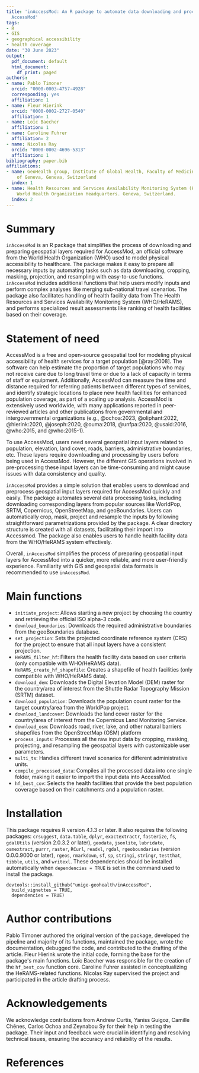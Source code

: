 ```yaml
---
title: 'inAccessMod: An R package to automate data downloading and processing for
  AccessMod'
tags:
- R
- GIS
- geographical accessibility
- health coverage
date: "30 June 2023"
output:
  pdf_document: default
  html_document:
    df_print: paged
authors:
- name: Pablo Timoner
  orcid: "0000-0003-4757-4928"
  corresponding: yes
  affiliation: 1
- name: Fleur Hierink
  orcid: "0000-0002-2727-0540"
  affiliation: 1
- name: Loïc Baecher
  affiliation: 1
- name: Caroline Fuhrer
  affiliation: 2
- name: Nicolas Ray
  orcid: "0000-0002-4696-5313"
  affiliation: 1
bibliography: paper.bib
affiliations:
- name: GeoHealth group, Institute of Global Health, Faculty of Medicine, University
    of Geneva, Geneva, Switzerland
  index: 1
- name: Health Resources and Services Availability Monitoring System (HeRAMS) Initiative,
    World Health Organization Headquarters. Geneva, Switzerland.
  index: 2
---
```


# Summary

`inAccessMod` is an R package that simplifies the process of downloading and preparing geospatial layers required for AccessMod, an official software from the World Health Organization (WHO) used to model physical accessibility to healthcare. The package makes it easy to prepare all necessary inputs by automating tasks such as data downloading, cropping, masking, projection, and resampling with easy-to-use functions. `inAccessMod` includes additional functions that help users modify inputs and perform complex analyses like merging sub-national travel scenarios. The package also facilitates handling of health facility data from The Health Resources and Services Availability Monitoring System (WHO/HeRAMS), and performs specialized result assessments like ranking of health facilities based on their coverage.

# Statement of need

AccessMod is a free and open-source geospatial tool for modeling physical accessibility of health services for a target population [@ray:2008]. The software can help estimate the proportion of target populations who may not receive care due to long travel time or due to a lack of capacity in terms of staff or equipment. Additionally, AccessMod can measure the time and distance required for referring patients between different types of services, and identify strategic locations to place new health facilities for enhanced population coverage, as part of a scaling up analysis. AccessMod is extensively used worldwide, with many applications reported in peer-reviewed articles and other publications from governmental and intergovernmental organizations (e.g., @ochoa:2023, @oliphant:2022, @hierink:2020, @joseph:2020, @ouma:2018, @unfpa:2020, @usaid:2016, @who:2015, and @who:2015-1).

To use AccessMod, users need several geospatial input layers related to population, elevation, land cover, roads, barriers, administrative boundaries, etc. These layers require downloading and processing by users before being used in AccessMod. However, the different GIS operations involved in pre-processing these input layers can be time-consuming and might cause issues with data consistency and quality.

`inAccessMod` provides a simple solution that enables users to download and preprocess geospatial input layers required for AccessMod quickly and easily. The package automates several data processing tasks, including downloading corresponding layers from popular sources like WorldPop, SRTM, Copernicus, OpenStreetMap, and geoBoundaries. Users can automatically crop, mask, project and resample the inputs by following straightforward parametrizations provided by the package. A clear directory structure is created with all datasets, facilitating their import into Accessmod. The package also enables users to handle health facility data from the WHO/HeRAMS system effectively.

Overall, `inAccessMod` simplifies the process of preparing geospatial input layers for AccessMod into a quicker, more reliable, and more user-friendly experience. Familiarity with GIS and geospatial data formats is recommended to use `inAccessMod`.

# Main functions

-   `initiate_project`: Allows starting a new project by choosing the country and retrieving the official ISO alpha-3 code.
-   `download_boundaries`: Downloads the required administrative boundaries from the geoBoundaries database.
-   `set_projection`: Sets the projected coordinate reference system (CRS) for the project to ensure that all input layers have a consistent projection.
-   `HeRAMS_filter_hf`: Filters the health facility data based on user criteria (only compatible with WHO/HeRAMS data).
-   `HeRAMS_create_hf_shapefile`: Creates a shapefile of health facilities (only compatible with WHO/HeRAMS data).
-   `download_dem`: Downloads the Digital Elevation Model (DEM) raster for the country/area of interest from the Shuttle Radar Topography Mission (SRTM) dataset.
-   `download_population`: Downloads the population count raster for the target country/area from the WorldPop project.
-   `download_landcover`: Downloads the land cover raster for the country/area of interest from the Copernicus Land Monitoring Service.
-   `download_osm`: Downloads road, river, lake, and other natural barriers shapefiles from the OpenStreetMap (OSM) platform
-   `process_inputs`: Processes all the raw input data by cropping, masking, projecting, and resampling the geospatial layers with customizable user parameters.
-   `multi_ts`: Handles different travel scenarios for different administrative units.
-   `compile_processed_data`: Compiles all the processed data into one single folder, making it easier to import the input data into AccessMod.
-   `hf_best_cov`: Selects the health facilities that provide the best population coverage based on their catchments and a population raster.

# Installation

This package requires R version 4.1.3 or later. It also requires the following packages: `crsuggest`, `data.table`, `dplyr`, `exactextractr`, `fasterize`, `fs`, `gdalUtils` (version 2.0.3.2 or later), `geodata`, `jsonlite`, `lubridate`, `osmextract`, `purrr`, `raster`, `RCurl`, `readxl`, `rgdal`, `rgeoboundaries` (version 0.0.0.9000 or later), `rgeos`, `rmarkdown`, `sf`, `sp`, `stringi`, `stringr`, `testthat`, `tibble`, `utils`, and `writexl`. These dependencies should be installed automatically when `dependencies = TRUE` is set in the command used to install the package.

    devtools::install_github("unige-geohealth/inAccessMod", 
      build_vignettes = TRUE,
      dependencies = TRUE)


# Author contributions

Pablo Timoner authored the original version of the package, developed the pipeline and majority of its functions, maintained the package, wrote the documentation, debugged the code, and contributed to the drafting of the article. Fleur Hierink wrote the initial code, forming the base for the package's main functions. Loïc Baecher was responsible for the creation of the `hf_best_cov` function core. Caroline Fuhrer assisted in conceptualizing the HeRAMS-related functions. Nicolas Ray supervised the project and participated in the article drafting process.

# Acknowledgements

We acknowledge contributions from Andrew Curtis, Yaniss Guigoz, Camille Chênes, Carlos Ochoa and Zeynabou Sy for their help in testing the package. Their input and feedback were crucial in identifying and resolving technical issues, ensuring the accuracy and reliability of the results.

# References
